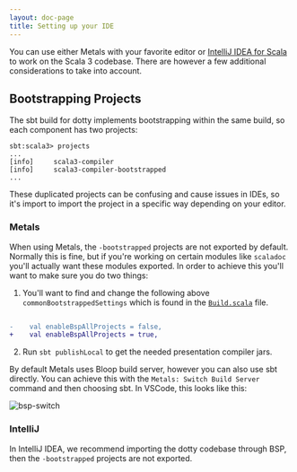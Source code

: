 ```yaml
---
layout: doc-page
title: Setting up your IDE
---
```


You can use either Metals with your favorite editor or
[IntelliJ IDEA for Scala](https://www.jetbrains.com/help/idea/discover-intellij-idea-for-scala.html)
to work on the Scala 3 codebase. There are however a few additional
considerations to take into account.

## Bootstrapping Projects

The sbt build for dotty implements bootstrapping within the same build, so each
component has two projects:

```
sbt:scala3> projects
...
[info] 	   scala3-compiler
[info] 	   scala3-compiler-bootstrapped
...
```

These duplicated projects can be confusing and cause issues in IDEs, so it's
import to import the project in a specific way depending on your editor.

### Metals

When using Metals, the `-bootstrapped` projects are not exported by default.
Normally this is fine, but if you're working on certain modules like `scaladoc`
you'll actually want these modules exported. In order to achieve this you'll
want to make sure you do two things:

1. You'll want to find and change the following above
   `commonBootstrappedSettings` which is found in the
   [`Build.scala`](https://github.com/scala/scala3/blob/main/project/Build.scala)
   file.

```diff

-    val enableBspAllProjects = false,
+    val enableBspAllProjects = true,
```

2. Run `sbt publishLocal` to get the needed presentation compiler jars.

By default Metals uses Bloop build server, however you can also use sbt
directly. You can achieve this with the `Metals: Switch Build Server` command
and then choosing sbt. In VSCode, this looks like this:

![bsp-switch](https://user-images.githubusercontent.com/777748/241986423-0724ae74-0ebd-42ef-a1b7-4d17678992b4.png)

### IntelliJ

In IntelliJ IDEA, we recommend importing the dotty codebase through BSP, then
the `-bootstrapped` projects are not exported.
